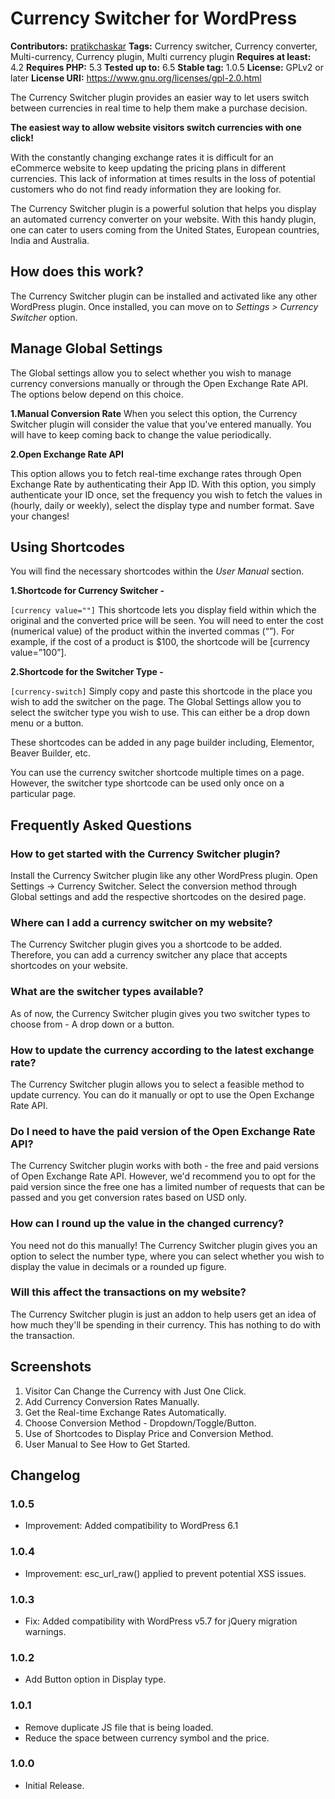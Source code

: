 # Currency Switcher for WordPress #
**Contributors:** [pratikchaskar](https://profiles.wordpress.org/pratikchaskar)
**Tags:** Currency switcher, Currency converter, Multi-currency, Currency plugin, Multi currency plugin
**Requires at least:** 4.2
**Requires PHP:** 5.3
**Tested up to:** 6.5
**Stable tag:** 1.0.5
**License:** GPLv2 or later
**License URI:** https://www.gnu.org/licenses/gpl-2.0.html

The Currency Switcher plugin provides an easier way to let users switch between currencies in real time to help them make a purchase decision.

**The easiest way to allow website visitors switch currencies with one click!**

With the constantly changing exchange rates it is difficult for an eCommerce website to keep updating the pricing plans in different currencies. This lack of information at times results in the loss of potential customers who do not find ready information they are looking for.

The Currency Switcher plugin is a powerful solution that helps you display an automated currency converter on your website. With this handy plugin, one can cater to users coming from the United States, European countries, India and Australia.

## How does this work? ##

The Currency Switcher plugin can be installed and activated like any other WordPress plugin.
Once installed, you can move on to *Settings > Currency Switcher* option.

## Manage Global Settings ##

The Global settings allow you to select whether you wish to manage currency conversions manually or through the Open Exchange Rate API. The options below depend on this choice.

**1.Manual Conversion Rate**
When you select this option, the Currency Switcher plugin will consider the value that you've entered manually. You will have to keep coming back to change the value periodically.

**2.Open Exchange Rate API**

This option allows you to fetch real-time exchange rates through Open Exchange Rate by authenticating their App ID.
With this option, you simply authenticate your ID once, set the frequency you wish to fetch the values in (hourly, daily or weekly), select the display type and number format.
Save your changes!

## Using Shortcodes ##

You will find the necessary shortcodes within the *User Manual* section.

**1.Shortcode for Currency Switcher -**

``[currency value=""]``
This shortcode lets you display field within which the original and the converted price will be seen.
You will need to enter the cost (numerical value) of the product within the inverted commas (“”). For example, if the cost of a product is $100, the shortcode will be [currency value=”100”].

**2.Shortcode for the Switcher Type -**

`[currency-switch]`
Simply copy and paste this shortcode in the place you wish to add the switcher on the page.
The Global Settings allow you to select the switcher type you wish to use. This can either be a drop down menu or a button.

These shortcodes can be added in any page builder including, Elementor, Beaver Builder, etc.

You can use the currency switcher shortcode multiple times on a page. However, the switcher type shortcode can be used only once on a particular page.

## Frequently Asked Questions ##

### How to get started with the Currency Switcher plugin? ###
Install the Currency Switcher plugin like any other WordPress plugin. Open Settings -> Currency Switcher.
Select the conversion method through Global settings and add the respective shortcodes on the desired page.

### Where can I add a currency switcher on my website? ###
The Currency Switcher plugin gives you a shortcode to be added. Therefore, you can add a currency switcher any place that accepts shortcodes on your website.

### What are the switcher types available? ###
As of now, the Currency Switcher plugin gives you two switcher types to choose from - A drop down or a button.

### How to update the currency according to the latest exchange rate? ###
The Currency Switcher plugin allows you to select a feasible method to update currency. You can do it manually or opt to use the Open Exchange Rate API.

### Do I need to have the paid version of the Open Exchange Rate API? ###
The Currency Switcher plugin works with both - the free and paid versions of Open Exchange Rate API. However, we'd recommend you to opt for the paid version since the free one has a limited number of requests that can be passed and you get conversion rates based on USD only.

### How can I round up the value in the changed currency? ###
You need not do this manually! The Currency Switcher plugin gives you an option to select the number type, where you can select whether you wish to display the value in decimals or a rounded up figure.

### Will this affect the transactions on my website? ###
The Currency Switcher plugin is just an addon to help users get an idea of how much they'll be spending in their currency. This has nothing to do with the transaction.

## Screenshots ##

1. Visitor Can Change the Currency with Just One Click.
2. Add Currency Conversion Rates Manually.
3. Get the Real-time Exchange Rates Automatically.
4. Choose Conversion Method - Dropdown/Toggle/Button.
5. Use of Shortcodes to Display Price and Conversion Method.
6. User Manual to See How to Get Started.

## Changelog ##

### 1.0.5 ###
* Improvement: Added compatibility to WordPress 6.1

### 1.0.4 ###
* Improvement: esc_url_raw() applied to prevent potential XSS issues.

### 1.0.3 ###
- Fix: Added compatibility with WordPress v5.7 for jQuery migration warnings.

### 1.0.2 ###
- Add Button option in Display type.

### 1.0.1 ###
- Remove duplicate JS file that is being loaded.
- Reduce the space between currency symbol and the price.

### 1.0.0 ###
- Initial Release.
